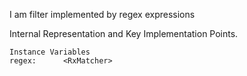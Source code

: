 I am filter implemented by regex expressions

Internal Representation and Key Implementation Points.

    Instance Variables
	regex:		<RxMatcher>